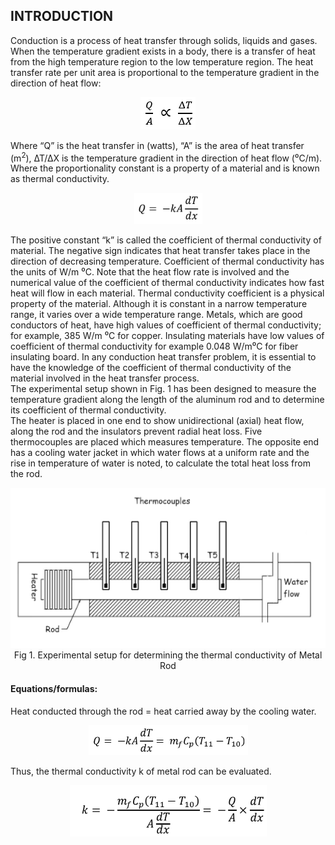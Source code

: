 ## INTRODUCTION<br>

Conduction is a process of heat transfer through solids, liquids and gases. When the temperature gradient exists in a body, there is a transfer of heat from the high temperature region to the low temperature region. The heat transfer rate per unit area is proportional to the temperature gradient in the direction of heat flow:  

<center>

![](images/3.png)
</center>

Where “Q” is the heat transfer in (watts), “A” is the area of heat transfer (m<sup>2</sup>), ∆T/∆X is the temperature gradient in the direction of heat flow (⁰C/m). Where the proportionality constant is a property of a material and is known as thermal conductivity.  

<center>

![](images/2.png)
</center>

The positive constant “k” is called the coefficient of thermal conductivity of material. The negative sign indicates that heat transfer takes place in the direction of decreasing temperature. Coefficient of thermal conductivity has the units of W/m ⁰C. Note that the heat flow rate is involved and the numerical value of the coefficient of thermal conductivity indicates how fast heat will flow in each material. Thermal conductivity coefficient is a physical property of the material. Although it is constant in a narrow temperature range, it varies over a wide temperature range. Metals, which are good conductors of heat, have high values of coefficient of thermal conductivity;  
for example, 385 W/m ⁰C for copper. Insulating materials have low values of coefficient of thermal conductivity for example 0.048 W/m⁰C for fiber insulating board. In any conduction heat transfer problem, it is essential to have the knowledge of the coefficient of thermal conductivity of the material involved in the heat transfer process. 
<br>The experimental setup shown in Fig. 1 has been designed to measure the temperature gradient along the length of the aluminum rod and to determine its coefficient of thermal conductivity. 
<br> The heater is placed in one end to show unidirectional (axial) heat flow, along the rod and the insulators prevent radial heat loss. Five thermocouples are placed which measures temperature. The opposite end has a cooling water jacket in which water flows at a uniform rate and the rise in temperature of water is noted, to calculate the total heat loss from the rod.   

<center>

![alt text](images/1.png)<br>
Fig 1. Experimental setup for determining the thermal conductivity of Metal Rod
</center>



#### Equations/formulas:

Heat conducted through the rod = heat carried away by the cooling water.

<center>

![](images/4.png)
</center>

Thus, the thermal conductivity k of metal rod can be evaluated.  
<center>

![](images/6.png)
</center>

